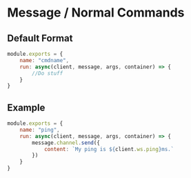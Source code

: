 # **Message / Normal Commands**
## **Default Format**
```javascript
module.exports = {
    name: "cmdname",
    run: async(client, message, args, container) => {
        //Do stuff
    }
}
```

## **Example**
```javascript
module.exports = {
    name: "ping",
    run: async(client, message, args, container) => {
        message.channel.send({
            content: `My ping is ${client.ws.ping}ms.`
        })
    }
}
```
